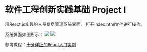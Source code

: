 # 软件工程创新实践基础 Project Ⅰ

用React.js实现的人员信息管理系统界面。
打开index.html文件进行操作。

系统界面如图所示：
![](https://raw.githubusercontent.com/black197/PhotoLibrary/master/Front-End/1.png)
![](https://raw.githubusercontent.com/black197/PhotoLibrary/master/Front-End/2.png)

参考教程：[十分详细的React入门实例](http://blog.csdn.net/a153375250/article/details/52667739)
